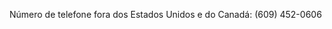 Número de telefone fora dos Estados Unidos e do Canadá: (609) 452-0606

<!--HONumber=May16_HO1-->


